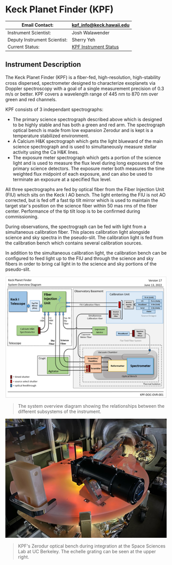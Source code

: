 # Keck Planet Finder (KPF)

| Email Contact: | [kpf_info@keck.hawaii.edu](mailto:kpf_info@keck.hawaii.edu) |
| -------------- | ---------------------- |
| Instrument Scientist: | Josh Walawender |
| Deputy Instrument Scientist: | Sherry Yeh |
| Current Status:  | [KPF Instrument Status](status.md) |


## Instrument Description

The Keck Planet Finder (KPF) is a ﬁber-fed, high-resolution, high-stability cross dispersed, spectrometer designed to characterize exoplanets via Doppler spectroscopy with a goal of a single measurement precision of 0.3 m/s or better. KPF covers a wavelength range of 445 nm to 870 nm over green and red channels.

KPF consists of 3 independant spectrographs:

* The primary science spectrograph described above which is designed to be highly stable and has both a green and red arm. The spectrograph optical bench is made from low expansion Zerodur and is kept is a temperature stabilized environment.
* A Calcium H&K spectrograph which gets the light blueward of the main science spectrograph and is used to simultaneously measure stellar activity using the Ca H&K lines.
* The exposure meter spectrograph which gets a portion of the science light and is used to measure the flux level during long exposures of the primary science detectors. The exposure meter both measures the time weighted flux midpoint of each exposure, and can also be used to terminate an exposure at a specified flux level.

All three spectrographs are fed by optical fiber from the Fiber Injection Unit (FIU) which sits on the Keck I AO bench. The light entering the FIU is not AO corrected, but is fed off a fast tip tilt mirror which is used to maintain the target star's position on the science fiber within 50 mas rms of the fiber center. Performance of the tip tilt loop is to be confirmed during commissioning.

During observations, the spectrograph can be fed with light from a simultaneous calibration fiber. This places calibration light alongside science and sky spectra in the pseudo-slit. The calibration light is fed from the calibration bench which contains several calibration sources.

In addition to the simultaneous calibration light, the calibration bench can be configured to feed light up to the FIU and through the science and sky fibers in order to bring cal light in to the science and sky portions of the pseudo-slit.

![The system overview diagram showing the relationships between the different subsystems of the instrument.](figures/system_overview_diagram.png)
> The system overview diagram showing the relationships between the different subsystems of the instrument.

![KPF's Zerodur optical bench during integration at the Space Sciences Lab at UC Berkeley. The echelle grating can be seen at the upper right.](figures/Echelle_installation_Dec_2021.jpeg)
> KPF's Zerodur optical bench during integration at the Space Sciences Lab at UC Berkeley. The echelle grating can be seen at the upper right.

